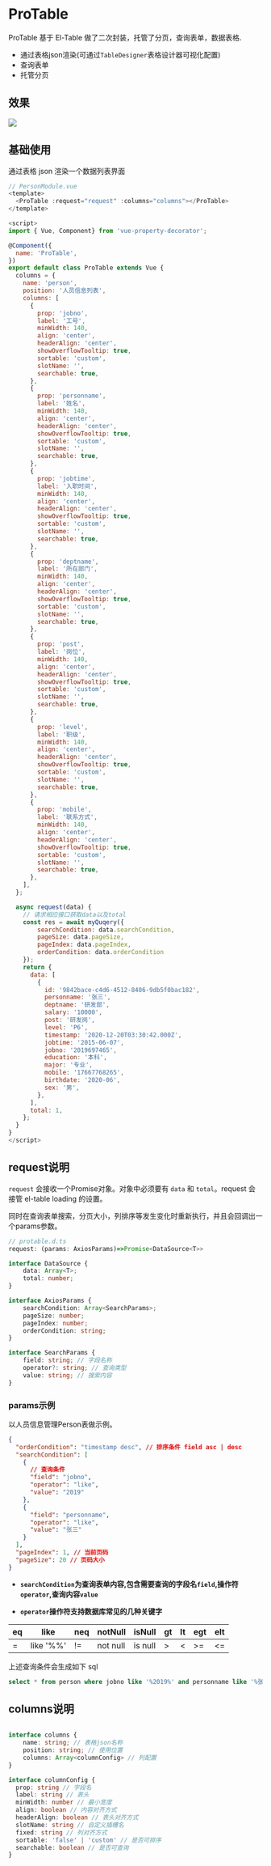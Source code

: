 # ProTable

ProTable 基于 El-Table 做了二次封装，托管了分页，查询表单，数据表格.

- 通过表格json渲染(可通过`TableDesigner`表格设计器可视化配置)
- 查询表单
- 托管分页

## 效果

![](https://img.imgdb.cn/item/600a4e703ffa7d37b3f44dac.png)

## 基础使用

通过表格 json 渲染一个数据列表界面

```javascript
// PersonModule.vue
<template>
  <ProTable :request="request" :columns="columns"></ProTable>
</template>

<script>
import { Vue, Component} from 'vue-property-decorator';

@Component({
  name: 'ProTable',
})
export default class ProTable extends Vue {
  columns = {
    name: 'person',
    position: '人员信息列表',
    columns: [
      {
        prop: 'jobno',
        label: '工号',
        minWidth: 140,
        align: 'center',
        headerAlign: 'center',
        showOverflowTooltip: true,
        sortable: 'custom',
        slotName: '',
        searchable: true,
      },
      {
        prop: 'personname',
        label: '姓名',
        minWidth: 140,
        align: 'center',
        headerAlign: 'center',
        showOverflowTooltip: true,
        sortable: 'custom',
        slotName: '',
        searchable: true,
      },
      {
        prop: 'jobtime',
        label: '入职时间',
        minWidth: 140,
        align: 'center',
        headerAlign: 'center',
        showOverflowTooltip: true,
        sortable: 'custom',
        slotName: '',
        searchable: true,
      },
      {
        prop: 'deptname',
        label: '所在部门',
        minWidth: 140,
        align: 'center',
        headerAlign: 'center',
        showOverflowTooltip: true,
        sortable: 'custom',
        slotName: '',
        searchable: true,
      },
      {
        prop: 'post',
        label: '岗位',
        minWidth: 140,
        align: 'center',
        headerAlign: 'center',
        showOverflowTooltip: true,
        sortable: 'custom',
        slotName: '',
        searchable: true,
      },
      {
        prop: 'level',
        label: '职级',
        minWidth: 140,
        align: 'center',
        headerAlign: 'center',
        showOverflowTooltip: true,
        sortable: 'custom',
        slotName: '',
        searchable: true,
      },
      {
        prop: 'mobile',
        label: '联系方式',
        minWidth: 140,
        align: 'center',
        headerAlign: 'center',
        showOverflowTooltip: true,
        sortable: 'custom',
        slotName: '',
        searchable: true,
      },
    ],
  };

  async request(data) {
	// 请求相应接口获取data以及total
    const res = await myQuqery({
		searchCondition: data.searchCondition,
		pageSize: data.pageSize,
		pageIndex: data.pageIndex,
		orderCondition: data.orderCondition
    });
    return {
      data: [
        {
          id: '9842bace-c4d6-4512-8406-9db5f0bac182',
          personname: '张三',
          deptname: '研发部',
          salary: '10000',
          post: '研发岗',
          level: 'P6',
          timestamp: '2020-12-20T03:30:42.000Z',
          jobtime: '2015-06-07',
          jobno: '2019697465',
          education: '本科',
          major: '专业',
          mobile: '17667768265',
          birthdate: '2020-06',
          sex: '男',
        },
      ],
      total: 1,
    };
  }
}
</script>
```

## request说明

`request` 会接收一个Promise对象。对象中必须要有 `data` 和 `total`。request 会接管 el-table loading 的设置。

同时在查询表单搜索，分页大小，列排序等发生变化时重新执行，并且会回调出一个params参数。


``` typescript
// protable.d.ts
request: (params: AxiosParams)=>Promise<DataSource<T>>

interface DataSource {
	data: Array<T>;
	total: number;
}

interface AxiosParams {
	searchCondition: Array<SearchParams>;
	pageSize: number;
	pageIndex: number;
	orderCondition: string;
}

interface SearchParams {
	field: string; // 字段名称
	operator?: string; // 查询类型
	value: string; // 搜索内容
}

```

### params示例

以人员信息管理Person表做示例。

```json
{
  "orderCondition": "timestamp desc", // 排序条件 field asc | desc
  "searchCondition": [
    {
      // 查询条件
      "field": "jobno",
      "operator": "like",
      "value": "2019"
    },
    {
      "field": "personname",
      "operator": "like",
      "value": "张三"
    }
  ],
  "pageIndex": 1, // 当前页码
  "pageSize": 20 // 页码大小
}
```

- **`searchCondition`为查询表单内容,包含需要查询的字段名`field`,操作符`operator`,查询内容`value`**

- **`operator`操作符支持数据库常见的几种关键字**

| eq  | like      | neq | notNull  | isNull  | gt  | lt  | egt | elt |
| --- | --------- | --- | -------- | ------- | --- | --- | --- | --- |
| =   | like '%%' | !=  | not null | is null | >   | <   | >=  | <=  |

上述查询条件会生成如下 sql

```sql
select * from person where jobno like '%2019%' and personname like '%张三%' ORDER BY `timestamp` desc LIMIT 0,20
```


## columns说明

```typescript

interface columns {
	name: string; // 表格json名称
	position: string; // 使用位置
	columns: Array<columnConfig> // 列配置
}

interface columnConfig {
  prop: string // 字段名
  label: string // 表头
  minWidth: number // 最小宽度
  align: boolean // 内容对齐方式
  headerAlign: boolean // 表头对齐方式
  slotName: string // 自定义插槽名
  fixed: string // 列对齐方式
  sortable: 'false' | 'custom' // 是否可排序
  searchable: boolean // 是否可查询
}
```
